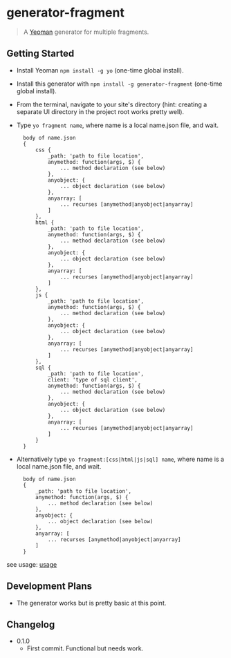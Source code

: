 # generator-fragment

> A [Yeoman](http://yeoman.io) generator for multiple fragments.

## Getting Started

- Install Yeoman `npm install -g yo` (one-time global install).
- Install this generator with `npm install -g generator-fragment` (one-time global install).
- From the terminal, navigate to your site's directory (hint: creating a separate UI directory in the project root works pretty well).
- Type `yo fragment name`, where name is a local name.json file, and wait.

		body of name.json
		{
			css {
				_path: 'path to file location',
				anymethod: function(args, $) {
					... method declaration (see below)
				},
				anyobject: {
					... object declaration (see below)
				},
				anyarray: [
					... recurses [anymethod|anyobject|anyarray]
				]
			},
			html {
				_path: 'path to file location',
				anymethod: function(args, $) {
					... method declaration (see below)
				},
				anyobject: {
					... object declaration (see below)
				},
				anyarray: [
					... recurses [anymethod|anyobject|anyarray]
				]
			},
			js {
				_path: 'path to file location',
				anymethod: function(args, $) {
					... method declaration (see below)
				},
				anyobject: {
					... object declaration (see below)
				},
				anyarray: [
					... recurses [anymethod|anyobject|anyarray]
				]
			},
			sql {
				_path: 'path to file location',
				client: 'type of sql client',
				anymethod: function(args, $) {
					... method declaration (see below)
				},
				anyobject: {
					... object declaration (see below)
				},
				anyarray: [
					... recurses [anymethod|anyobject|anyarray]
				]
			}
		}

- Alternatively type `yo fragment:[css|html|js|sql] name`, where name is a local name.json file, and wait.

		body of name.json
		{
			_path: 'path to file location',
			anymethod: function(args, $) {
				... method declaration (see below)
			},
			anyobject: {
				... object declaration (see below)
			},
			anyarray: [
				... recurses [anymethod|anyobject|anyarray]
			]
		}

see usage: [usage](USAGE.md "usage")


## Development Plans
- The generator works but is pretty basic at this point.

## Changelog
- 0.1.0
  - First commit. Functional but needs work.